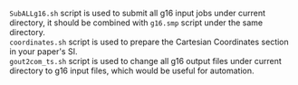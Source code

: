 ```SubALLg16.sh``` script is used to submit all g16 input jobs under current directory, it should be combined with ```g16.smp``` script under the same directory. <br>
```coordinates.sh``` script is used to prepare the Cartesian Coordinates section in your paper's SI. <br>
```gout2com_ts.sh``` script is used to change all g16 output files under current directory to g16 input files, which would be useful for automation.<br>
